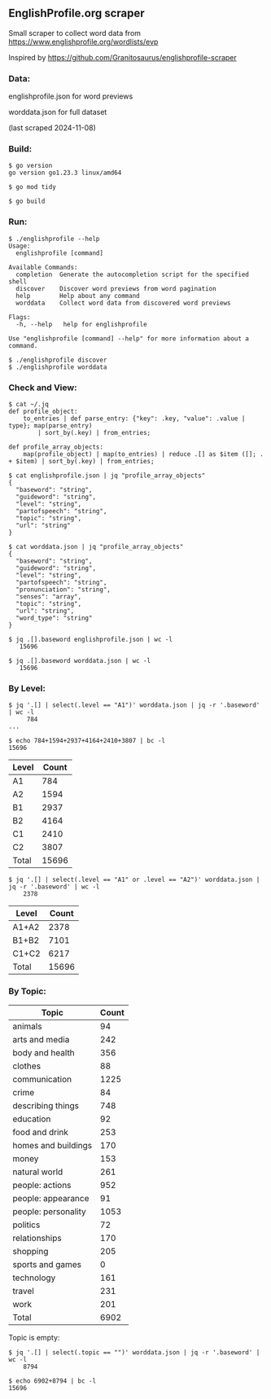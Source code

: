  
## EnglishProfile.org scraper

Small scraper to collect word data from https://www.englishprofile.org/wordlists/evp

Inspired by https://github.com/Granitosaurus/englishprofile-scraper

### Data:

englishprofile.json for word previews

worddata.json for full dataset

(last scraped 2024-11-08)

### Build:

```
$ go version
go version go1.23.3 linux/amd64

$ go mod tidy

$ go build
```

### Run:

```
$ ./englishprofile --help
Usage:
  englishprofile [command]

Available Commands:
  completion  Generate the autocompletion script for the specified shell
  discover    Discover word previews from word pagination
  help        Help about any command
  worddata    Collect word data from discovered word previews

Flags:
  -h, --help   help for englishprofile

Use "englishprofile [command] --help" for more information about a command.

$ ./englishprofile discover
$ ./englishprofile worddata
```

### Check and View:

```
$ cat ~/.jq
def profile_object:
    to_entries | def parse_entry: {"key": .key, "value": .value | type}; map(parse_entry)
        | sort_by(.key) | from_entries;

def profile_array_objects:
    map(profile_object) | map(to_entries) | reduce .[] as $item ([]; . + $item) | sort_by(.key) | from_entries;

$ cat englishprofile.json | jq "profile_array_objects"
{
  "baseword": "string",
  "guideword": "string",
  "level": "string",
  "partofspeech": "string",
  "topic": "string",
  "url": "string"
}

$ cat worddata.json | jq "profile_array_objects"
{
  "baseword": "string",
  "guideword": "string",
  "level": "string",
  "partofspeech": "string",
  "pronunciation": "string",
  "senses": "array",
  "topic": "string",
  "url": "string",
  "word_type": "string"
}

$ jq .[].baseword englishprofile.json | wc -l
   15696

$ jq .[].baseword worddata.json | wc -l
   15696

```

### By Level:

```
$ jq '.[] | select(.level == "A1")' worddata.json | jq -r '.baseword' | wc -l
     784
...

$ echo 784+1594+2937+4164+2410+3807 | bc -l
15696
```

| Level  | Count |
| ------------- | ------------- |
| A1  | 784  |
| A2  | 1594  |
| B1  | 2937  |
| B2  | 4164  |
| C1  | 2410  |
| C2  | 3807  |
| Total | 15696 |

```
$ jq '.[] | select(.level == "A1" or .level == "A2")' worddata.json | jq -r '.baseword' | wc -l
    2378
```
| Level  | Count |
| ------------- | ------------- |
| A1+A2  | 2378  |
| B1+B2  | 7101  |
| C1+C2  | 6217  |
| Total | 15696 |

### By Topic:

| Topic  | Count |
| ------------- | ------------- |
| animals | 94 |
| arts and media | 242 |
| body and health | 356 |
| clothes | 88 |
| communication | 1225 |
| crime | 84 |
| describing things | 748 |
| education | 92 |
| food and drink | 253 |
| homes and buildings | 170 |
| money | 153 |
| natural world | 261 |
| people: actions | 952 |
| people: appearance | 91 |
| people: personality | 1053 |
| politics | 72 |
| relationships | 170 |
| shopping | 205 |
| sports and games | 0 |
| technology | 161 |
| travel | 231 |
| work | 201 |
| Total | 6902 |

Topic is empty:

```
$ jq '.[] | select(.topic == "")' worddata.json | jq -r '.baseword' | wc -l
    8794

$ echo 6902+8794 | bc -l
15696
```
